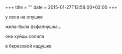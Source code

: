+++
title = ""
date = 2015-01-27T13:56:00+02:00
+++

у леса на опушке


жила-была фсфапнушка…


она хуйцы солила


в березовой кадушке


